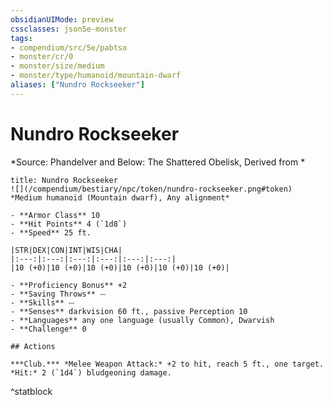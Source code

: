 ```yaml
---
obsidianUIMode: preview
cssclasses: json5e-monster
tags:
- compendium/src/5e/pabtso
- monster/cr/0
- monster/size/medium
- monster/type/humanoid/mountain-dwarf
aliases: ["Nundro Rockseeker"]
---
```

# Nundro Rockseeker
*Source: Phandelver and Below: The Shattered Obelisk, Derived from *  

```ad-statblock
title: Nundro Rockseeker
![](/compendium/bestiary/npc/token/nundro-rockseeker.png#token)
*Medium humanoid (Mountain dwarf), Any alignment*

- **Armor Class** 10 
- **Hit Points** 4 (`1d8`)
- **Speed** 25 ft.

|STR|DEX|CON|INT|WIS|CHA|
|:---:|:---:|:---:|:---:|:---:|:---:|
|10 (+0)|10 (+0)|10 (+0)|10 (+0)|10 (+0)|10 (+0)|

- **Proficiency Bonus** +2
- **Saving Throws** ⏤
- **Skills** ⏤
- **Senses** darkvision 60 ft., passive Perception 10
- **Languages** any one language (usually Common), Dwarvish
- **Challenge** 0

## Actions

***Club.*** *Melee Weapon Attack:* +2 to hit, reach 5 ft., one target. *Hit:* 2 (`1d4`) bludgeoning damage.
```
^statblock
